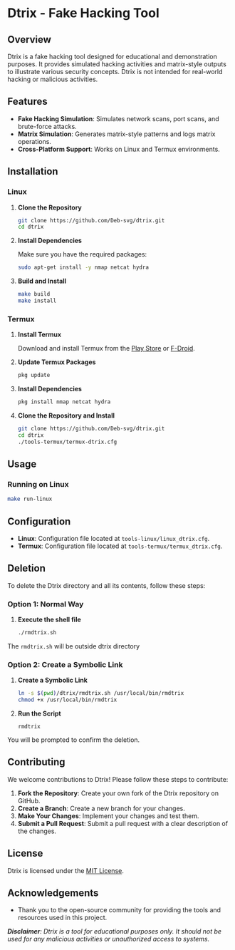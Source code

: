 # Dtrix - Fake Hacking Tool

## Overview

Dtrix is a fake hacking tool designed for educational and demonstration purposes. It provides simulated hacking activities and matrix-style outputs to illustrate various security concepts. Dtrix is not intended for real-world hacking or malicious activities.

## Features

- **Fake Hacking Simulation**: Simulates network scans, port scans, and brute-force attacks.
- **Matrix Simulation**: Generates matrix-style patterns and logs matrix operations.
- **Cross-Platform Support**: Works on Linux and Termux environments.

## Installation

### Linux

1. **Clone the Repository**

    ```bash
    git clone https://github.com/Deb-svg/dtrix.git
    cd dtrix
    ```

2. **Install Dependencies**

    Make sure you have the required packages:

    ```bash
    sudo apt-get install -y nmap netcat hydra
    ```

3. **Build and Install**

    ```bash
    make build
    make install
    ```

### Termux

1. **Install Termux**

    Download and install Termux from the [Play Store](https://play.google.com/store/apps/details?id=com.termux) or [F-Droid](https://f-droid.org/packages/com.termux/).

2. **Update Termux Packages**

    ```bash
    pkg update
    ```

3. **Install Dependencies**

    ```bash
    pkg install nmap netcat hydra
    ```

4. **Clone the Repository and Install**

    ```bash
    git clone https://github.com/Deb-svg/dtrix.git
    cd dtrix
    ./tools-termux/termux-dtrix.cfg
    ```

## Usage

### Running on Linux

```bash
make run-linux
```

## Configuration

- **Linux**: Configuration file located at `tools-linux/linux_dtrix.cfg`.
- **Termux**: Configuration file located at `tools-termux/termux_dtrix.cfg`.

## Deletion

To delete the Dtrix directory and all its contents, follow these steps:

### Option 1: Normal Way
1. **Execute the shell file**
   ```bash
   ./rmdtrix.sh
   ```
The `rmdtrix.sh` will be outside dtrix directory

### Option 2: Create a Symbolic Link
1. **Create a Symbolic Link**
   ```bash
   ln -s $(pwd)/dtrix/rmdtrix.sh /usr/local/bin/rmdtrix
   chmod +x /usr/local/bin/rmdtrix
   ```
2. **Run the Script**
   ```
   rmdtrix
   ```
You will be prompted to confirm the deletion.

## Contributing

We welcome contributions to Dtrix! Please follow these steps to contribute:

1. **Fork the Repository**: Create your own fork of the Dtrix repository on GitHub.
2. **Create a Branch**: Create a new branch for your changes.
3. **Make Your Changes**: Implement your changes and test them.
4. **Submit a Pull Request**: Submit a pull request with a clear description of the changes.

## License

Dtrix is licensed under the [MIT License](LICENSE).

## Acknowledgements

- Thank you to the open-source community for providing the tools and resources used in this project.

***Disclaimer**: Dtrix is a tool for educational purposes only. It should not be used for any malicious activities or unauthorized access to systems.*
